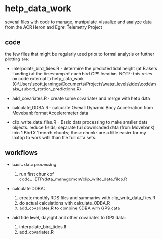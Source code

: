 # hetp_data_work
several files with code to manage, manipulate, visualize and analyze data from the ACR Heron and Egret Telemetry Project



## code
the few files that might be regularly used prior to formal analysis or further plotting are:  

* interpolate_bird_tides.R - determine the predicted tidal height (at Blake's Landing) at the timestamp of each bird GPS location. NOTE: this relies on code external to hetp_data_work (C:\Users\scott.jennings\Documents\Projects\water_levels\tides\code\make_subord_station_predictions.R)  

* add_covariates.R - create some covariates and merge with hetp data  

* calculate_ODBA.R - calculate Overall Dynamic Body Acceleration from Movebank format Accelerometer data  

* clip_write_data_files.R - Basic data processing to make smaller data objects. reduce fields; separate full downloaded data (from Movebank) into 1 Bird X 1 month chunks; these chunks are a little easier for my laptop to work with than the full data sets.


## workflows  

* basic data processing
  1. run first chunk of code_HETP/data_management/clip_write_data_files.R

* calculate ODBA:    
  1. create monthly RDS files and summaries with clip_write_data_files.R  
  2. do actual calculations with calculate_ODBA.R  
  3. add_covariates.R to combine ODBA with GPS data
  
* add tide level, daylight and other covariates to GPS data:  
  1. interpolate_bird_tides.R
  2. add_covariates.R